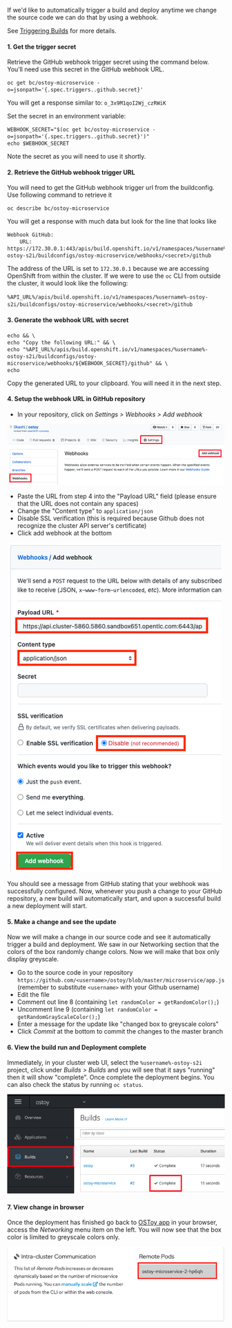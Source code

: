If we'd like to automatically trigger a build and deploy anytime we change the source code we can do that by using a webhook.

See [Triggering Builds](https://docs.openshift.com/dedicated/3/dev_guide/builds/triggering_builds.html) for more details.

#### 1. Get the trigger secret

Retrieve the GitHub webhook trigger secret using the command below. You’ll need use this secret in the GitHub webhook URL.

```execute
oc get bc/ostoy-microservice -o=jsonpath='{.spec.triggers..github.secret}'
```

You will get a response similar to:
`o_3x9M1qoI2Wj_czRWiK`

Set the secret in an environment variable:

```execute
WEBHOOK_SECRET="$(oc get bc/ostoy-microservice -o=jsonpath='{.spec.triggers..github.secret}')"
echo $WEBHOOK_SECRET
```

Note the secret as you will need to use it shortly.

#### 2. Retrieve the GitHub webhook trigger URL

You will need to get the GitHub webhook trigger url from the buildconfig.  Use following command to retrieve it

```execute
oc describe bc/ostoy-microservice
```

You will get a response with much data but look for the line that looks like

```shell
Webhook GitHub:
	URL:	https://172.30.0.1:443/apis/build.openshift.io/v1/namespaces/%username%-ostoy-s2i/buildconfigs/ostoy-microservice/webhooks/<secret>/github
```

The address of the URL is set to `172.30.0.1` because we are accessing OpenShift from within the cluster. If we were to use the `oc` CLI from outside the cluster, it would look like the following:

`%API_URL%/apis/build.openshift.io/v1/namespaces/%username%-ostoy-s2i/buildconfigs/ostoy-microservice/webhooks/<secret>/github`

#### 3. Generate the webhook URL with secret

```execute
echo && \
echo "Copy the following URL:" && \
echo "%API_URL%/apis/build.openshift.io/v1/namespaces/%username%-ostoy-s2i/buildconfigs/ostoy-microservice/webhooks/${WEBHOOK_SECRET}/github" && \
echo
```

Copy the generated URL to your clipboard. You will need it in the next step.

#### 4. Setup the webhook URL in GitHub repository

- In your repository, click on *Settings > Webhooks > Add webhook*

![Add Webhook](images/11-webhook.png)

- Paste the URL from step 4 into the "Payload URL" field (please ensure that the URL does not contain any spaces)
- Change the "Content type" to `application/json`
- Disable SSL verification (this is required because Github does not recognize the cluster API server's certificate)
- Click add webhook at the bottom

![Finish Add Webhook](images/11-webhookfinish.png)

You should see a message from GitHub stating that your webhook was successfully configured. Now, whenever you push a change to your GitHub repository, a new build will automatically start, and upon a successful build a new deployment will start.

#### 5. Make a change and see the update

Now we will make a change in our source code and see it automatically trigger a build and deployment.  We saw in our Networking section that the colors of the box randomly change colors.  Now we will make that box only display greyscale.

- Go to the source code in your repository `https://github.com/<username>/ostoy/blob/master/microservice/app.js` (remember to substitute `<username>` with your Github username)
- Edit the file
- Comment out line 8 (containing `let randomColor = getRandomColor();`)
- Uncomment line 9 (containing `let randomColor = getRandomGrayScaleColor();`)
- Enter a message for the update like "changed box to greyscale colors"
- Click *Commit* at the bottom to commit the changes to the master branch

#### 6. View the build run and Deployment complete

Immediately, in your cluster web UI, select the `%username%-ostoy-s2i` project, click under *Builds > Builds* and you will see that it says "running" then it will show "complete".  Once complete the deployment begins.  You can also check the status by running `oc status`.  

![Build Run](images/11-builddone.png)

#### 7. View change in browser

Once the deployment has finished go back to [OSToy app](https://ostoy-%username%-ostoy-s2i.%cluster_subdomain%) in your browser, access the *Networking* menu item on the left.  You will now see that the box color is limited to greyscale colors only.

![Grey](images/11-grey.png)
